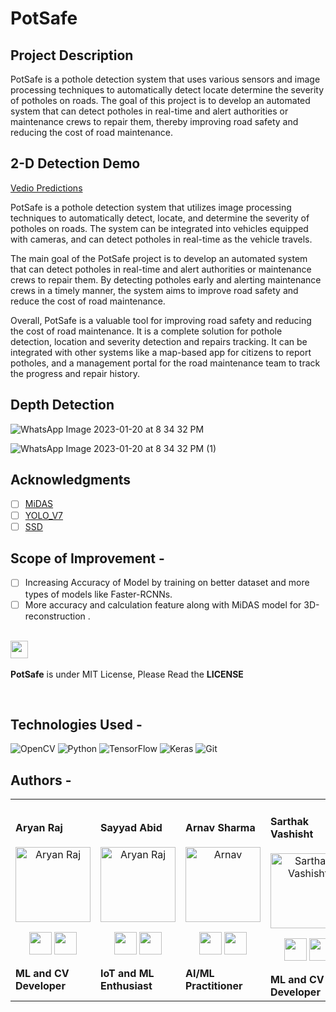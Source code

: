 
# PotSafe

## Project Description

PotSafe is a pothole detection system that uses various sensors and image processing techniques to automatically detect locate determine the severity of potholes on roads. 
The goal of this project is to develop an automated system that can detect potholes in real-time and alert authorities or maintenance crews to repair them, thereby improving road safety and reducing the cost of road maintenance.

## 2-D Detection Demo

[Vedio Predictions](https://vimeo.com/791176148) 

PotSafe is a pothole detection system that utilizes image processing techniques to automatically detect, locate, and determine the severity of potholes on roads. The system can be integrated into vehicles equipped with cameras, and can detect potholes in real-time as the vehicle travels.

The main goal of the PotSafe project is to develop an automated system that can detect potholes in real-time and alert authorities or maintenance crews to repair them. By detecting potholes early and alerting maintenance crews in a timely manner, the system aims to improve road safety and reduce the cost of road maintenance.

Overall, PotSafe is a valuable tool for improving road safety and reducing the cost of road maintenance. It is a complete solution for pothole detection, location and severity detection and repairs tracking. It can be integrated with other systems like a map-based app for citizens to report potholes, and a management portal for the road maintenance team to track the progress and repair history.


## Depth Detection
![WhatsApp Image 2023-01-20 at 8 34 32 PM](https://user-images.githubusercontent.com/75151775/213732362-ebfda612-916a-46e7-ba71-d9c8651a7f05.jpeg)

![WhatsApp Image 2023-01-20 at 8 34 32 PM (1)](https://user-images.githubusercontent.com/75151775/213732169-38ab41f2-4185-4734-a23a-75add734212d.jpeg)

## Acknowledgments 

- [ ] [MiDAS ](https://github.com/isl-org/MiDaS)
- [ ] [YOLO_V7](https://github.com/WongKinYiu/yolov7)
- [ ] [SSD](https://github.com/amdegroot/ssd.pytorch)

## Scope of Improvement -
- [ ] Increasing Accuracy of Model by training on better dataset and more types of models like Faster-RCNNs.
- [ ] More accuracy and calculation feature along with MiDAS model for 3D-reconstruction .

 <div align="left">
 <p>
 <br>
   <img src="https://img.shields.io/badge/License-MIT-yellow.svg?logo=Microsoft%20Word&style=for-the-badge" height="28"/><br>
   <br><strong>PotSafe</strong> is under MIT License, Please Read the <strong>LICENSE</strong>
  <p>
 </div>
 <br>
 
 
 ## Technologies Used -
![OpenCV](https://img.shields.io/badge/opencv-%23white.svg?style=for-the-badge&logo=opencv&logoColor=white)
![Python](https://img.shields.io/badge/python-3670A0?style=for-the-badge&logo=python&logoColor=ffdd54)
![TensorFlow](https://img.shields.io/badge/TensorFlow-%23FF6F00.svg?style=for-the-badge&logo=TensorFlow&logoColor=white)
![Keras](https://img.shields.io/badge/Keras-%23D00000.svg?style=for-the-badge&logo=Keras&logoColor=white)
![Git](https://img.shields.io/badge/git-%23F05033.svg?style=for-the-badge&logo=git&logoColor=white)

 
## Authors  -
<div align="left"> 
  <table>
<tr align="left">
 <td>

#### Aryan Raj
<p align="center">
<img src = "https://avatars.githubusercontent.com/u/75358720?v=4"  height="120" alt="Aryan Raj">
</p>
<p align="center">
<a href = "https://github.com/aryanraj2713"><img src = "http://www.iconninja.com/files/241/825/211/round-collaboration-social-github-code-circle-network-icon.svg" width="36" height = "36"/></a>
<a href = "https://www.linkedin.com/in/aryan-raj-3a68b39a/">
<img src = "http://www.iconninja.com/files/863/607/751/network-linkedin-social-connection-circular-circle-media-icon.svg" width="36" height="36"/>
</a>
</p>
 <strong>ML and CV Developer<strong>
</td>


 <td>

#### Sayyad Abid
<p align="center">
<img src = "https://avatars.githubusercontent.com/u/49099853?v=4"  height="120" alt="Aryan Raj">
</p>
<p align="center">
<a href = "https://github.com/abid-sayyad"><img src = "http://www.iconninja.com/files/241/825/211/round-collaboration-social-github-code-circle-network-icon.svg" width="36" height = "36"/></a>
<a href = "https://www.linkedin.com/in/abidarian/">
<img src = "http://www.iconninja.com/files/863/607/751/network-linkedin-social-connection-circular-circle-media-icon.svg" width="36" height="36"/>
</a>
</p>
 <strong>IoT and ML Enthusiast<strong>


   

 <td>

#### Arnav Sharma
<p align="center">
<img src = "https://media.licdn.com/dms/image/D5603AQEwVJY6AB4xUg/profile-displayphoto-shrink_400_400/0/1671472367861?e=1679529600&v=beta&t=3clepXeqTbEAiorR1_kdwIsWiyo05Td9jyeXMDtW2wc"  height="120" alt="Arnav">
</p>
<p align="center">
<a href = "https://github.com/Arnav131003"><img src = "http://www.iconninja.com/files/241/825/211/round-collaboration-social-github-code-circle-network-icon.svg" width="36" height = "36"/></a>
<a href = "https://www.linkedin.com/in/arnav-sharma-027a21204/">
<img src = "http://www.iconninja.com/files/863/607/751/network-linkedin-social-connection-circular-circle-media-icon.svg" width="36" height="36"/>
</a>
</p>
 <strong>AI/ML Practitioner<strong>
</td>
  <td>
  
#### Sarthak Vashisht
<p align="center">
<img src = "https://avatars.githubusercontent.com/u/104159721?v=4"  height="120" alt="Sarthak Vashisht">
</p>
<p align="center">
<a href = "https://github.com/sarthak0025"><img src = "http://www.iconninja.com/files/241/825/211/round-collaboration-social-github-code-circle-network-icon.svg" width="36" height = "36"/></a>
<a href = "https://github.com/sarthak0025">
<img src = "http://www.iconninja.com/files/863/607/751/network-linkedin-social-connection-circular-circle-media-icon.svg" width="36" height="36"/>
</a>
</p>
 <strong>ML and CV Developer<strong>


